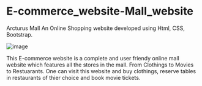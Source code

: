 # E-commerce_website-Mall_website
Arcturus Mall
An Online Shopping website developed using Html, CSS, Bootstrap.

![image](https://user-images.githubusercontent.com/79003814/212335948-d4dde723-c5d7-452f-a703-e4af0cabb72a.png)

This E-commerce website is a complete and user friendy online mall website which features all the stores in the mall.
From Clothings to Movies to Restuarants.
One can visit this website and buy clothings, reserve tables in restaurants of thier choice and book movie tickets.
